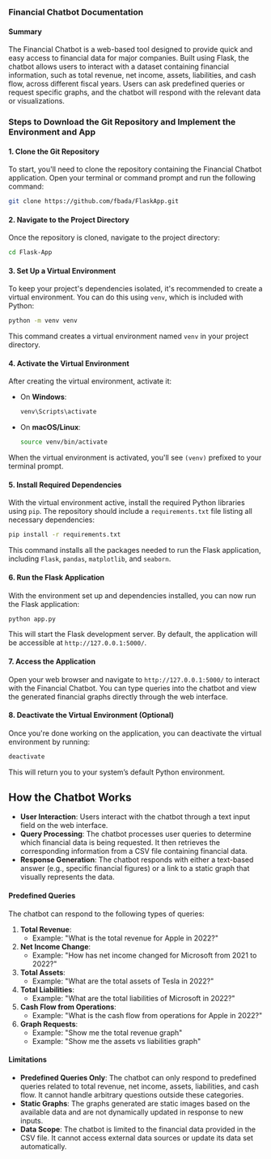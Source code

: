 ### Financial Chatbot Documentation

#### Summary
The Financial Chatbot is a web-based tool designed to provide quick and easy access to financial data for major companies. Built using Flask, the chatbot allows users to interact with a dataset containing financial information, such as total revenue, net income, assets, liabilities, and cash flow, across different fiscal years. Users can ask predefined queries or request specific graphs, and the chatbot will respond with the relevant data or visualizations.

### Steps to Download the Git Repository and Implement the Environment and App

#### 1. **Clone the Git Repository**
To start, you'll need to clone the repository containing the Financial Chatbot application. Open your terminal or command prompt and run the following command:

```bash
git clone https://github.com/fbada/FlaskApp.git
```


#### 2. **Navigate to the Project Directory**
Once the repository is cloned, navigate to the project directory:

```bash
cd Flask-App
```

#### 3. **Set Up a Virtual Environment**
To keep your project's dependencies isolated, it's recommended to create a virtual environment. You can do this using `venv`, which is included with Python:

```bash
python -m venv venv
```

This command creates a virtual environment named `venv` in your project directory.

#### 4. **Activate the Virtual Environment**
After creating the virtual environment, activate it:

- On **Windows**:
  ```bash
  venv\Scripts\activate
  ```

- On **macOS/Linux**:
  ```bash
  source venv/bin/activate
  ```

When the virtual environment is activated, you'll see `(venv)` prefixed to your terminal prompt.

#### 5. **Install Required Dependencies**
With the virtual environment active, install the required Python libraries using `pip`. The repository should include a `requirements.txt` file listing all necessary dependencies:

```bash
pip install -r requirements.txt
```

This command installs all the packages needed to run the Flask application, including `Flask`, `pandas`, `matplotlib`, and `seaborn`.

#### 6. **Run the Flask Application**
With the environment set up and dependencies installed, you can now run the Flask application:

```bash
python app.py
```

This will start the Flask development server. By default, the application will be accessible at `http://127.0.0.1:5000/`.

#### 7. **Access the Application**
Open your web browser and navigate to `http://127.0.0.1:5000/` to interact with the Financial Chatbot. You can type queries into the chatbot and view the generated financial graphs directly through the web interface.

#### 8. **Deactivate the Virtual Environment (Optional)**
Once you're done working on the application, you can deactivate the virtual environment by running:

```bash
deactivate
```

This will return you to your system’s default Python environment.

## How the Chatbot Works
- **User Interaction**: Users interact with the chatbot through a text input field on the web interface.
- **Query Processing**: The chatbot processes user queries to determine which financial data is being requested. It then retrieves the corresponding information from a CSV file containing financial data.
- **Response Generation**: The chatbot responds with either a text-based answer (e.g., specific financial figures) or a link to a static graph that visually represents the data.

#### Predefined Queries
The chatbot can respond to the following types of queries:
1. **Total Revenue**:
   - Example: "What is the total revenue for Apple in 2022?"
2. **Net Income Change**:
   - Example: "How has net income changed for Microsoft from 2021 to 2022?"
3. **Total Assets**:
   - Example: "What are the total assets of Tesla in 2022?"
4. **Total Liabilities**:
   - Example: "What are the total liabilities of Microsoft in 2022?"
5. **Cash Flow from Operations**:
   - Example: "What is the cash flow from operations for Apple in 2022?"
6. **Graph Requests**:
   - Example: "Show me the total revenue graph"
   - Example: "Show me the assets vs liabilities graph"

#### Limitations
- **Predefined Queries Only**: The chatbot can only respond to predefined queries related to total revenue, net income, assets, liabilities, and cash flow. It cannot handle arbitrary questions outside these categories.
- **Static Graphs**: The graphs generated are static images based on the available data and are not dynamically updated in response to new inputs.
- **Data Scope**: The chatbot is limited to the financial data provided in the CSV file. It cannot access external data sources or update its data set automatically.
